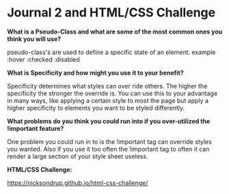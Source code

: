 
# Journal 2 and HTML/CSS Challenge

**What is a Pseudo-Class and what are some of the most common ones you think you will use?**

pseudo-class's are used to define a specific state of an element.
example 
:hover 
:checked
:disabled

**What is Specificity and how might you use it to your benefit?**

Specificity determines what styles can over ride others. The higher the specificity the stronger the override is. You can use this to your advantage in many ways, like applying a certain style to most the page but apply a higher specificity to elements you want to be styled differently. 

**What problems do you think you could run into if you over-utilized the !important feature?**

One problem you could run in to is the !important tag can override styles you wanted. Also if you use it too often the !important tag to often it can render a large section of your style sheet useless. 

**HTML/CSS Challenge:**

 https://nicksondrup.github.io/html-css-challenge/ 
